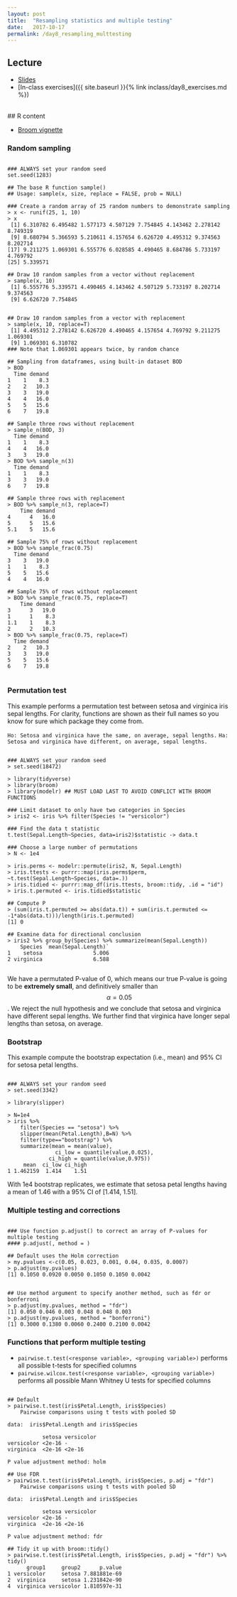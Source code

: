 ```yaml
---
layout: post
title:  "Resampling statistics and multiple testing"
date:   2017-10-17
permalink: /day8_resampling_multtesting
---
```



## Lecture 

+ [Slides](./slides/day8_resampling_multtesting.pdf)
+ [In-class exercises]({{ site.baseurl }}{% link inclass/day8_exercises.md %})


<br>
## R content

+ [Broom vignette](https://cran.r-project.org/web/packages/broom/vignettes/broom.html)


### Random sampling

<pre><code class="language-r">
### ALWAYS set your random seed
set.seed(1283)

## The base R function sample()
## Usage: sample(x, size, replace = FALSE, prob = NULL)

### Create a random array of 25 random numbers to demonstrate sampling
> x <- runif(25, 1, 10)
> x
 [1] 6.310782 6.495482 1.577173 4.507129 7.754845 4.143462 2.278142 8.749319
 [9] 8.680794 5.366593 5.210611 4.157654 6.626720 4.495312 9.374563 8.202714
[17] 9.211275 1.069301 6.555776 6.028585 4.490465 8.684786 5.733197 4.769792
[25] 5.339571

## Draw 10 random samples from a vector without replacement
> sample(x, 10)
 [1] 6.555776 5.339571 4.490465 4.143462 4.507129 5.733197 8.202714 9.374563
 [9] 6.626720 7.754845
	
	
## Draw 10 random samples from a vector with replacement
> sample(x, 10, replace=T)
 [1] 4.495312 2.278142 6.626720 4.490465 4.157654 4.769792 9.211275 1.069301
 [9] 1.069301 6.310782
### Note that 1.069301 appears twice, by random chance 

## Sampling from dataframes, using built-in dataset BOD
> BOD
  Time demand
1    1    8.3
2    2   10.3
3    3   19.0
4    4   16.0
5    5   15.6
6    7   19.8

## Sample three rows without replacement
> sample_n(BOD, 3)
  Time demand
1    1    8.3
4    4   16.0
3    3   19.0
> BOD %>% sample_n(3)
  Time demand
1    1    8.3
3    3   19.0
6    7   19.8

## Sample three rows with replacement
> BOD %>% sample_n(3, replace=T)
    Time demand
4      4   16.0
5      5   15.6
5.1    5   15.6

## Sample 75% of rows without replacement
> BOD %>% sample_frac(0.75)
  Time demand
3    3   19.0
1    1    8.3
5    5   15.6
4    4   16.0

## Sample 75% of rows without replacement
> BOD %>% sample_frac(0.75, replace=T)
    Time demand
3      3   19.0
1      1    8.3
1.1    1    8.3
2      2   10.3
> BOD %>% sample_frac(0.75, replace=T)
  Time demand
2    2   10.3
3    3   19.0
5    5   15.6
6    7   19.8

</code></pre>



### Permutation test

This example performs a permutation test between setosa and virginica iris sepal lengths. For clarity, functions are shown as their full names so you know for sure which package they come from.

`Ho: Setosa and virginica have the same, on average, sepal lengths.`
`Ha: Setosa and virginica have different, on average, sepal lengths.`


<pre><code class="language-r">
### ALWAYS set your random seed
> set.seed(18472)

> library(tidyverse)
> library(broom)
> library(modelr) ## MUST LOAD LAST TO AVOID CONFLICT WITH BROOM FUNCTIONS

### Limit dataset to only have two categories in Species
> iris2 <- iris %>% filter(Species != "versicolor")

### Find the data t statistic
t.test(Sepal.Length~Species, data=iris2)$statistic -> data.t

### Choose a large number of permutations
> N <- 1e4

> iris.perms <- modelr::permute(iris2, N, Sepal.Length)
> iris.ttests <- purrr::map(iris.perms$perm, ~t.test(Sepal.Length~Species, data=.))
> iris.tidied <- purrr::map_df(iris.ttests, broom::tidy, .id = "id")
> iris.t.permuted <- iris.tidied$statistic

## Compute P
> (sum(iris.t.permuted >= abs(data.t)) + sum(iris.t.permuted <= -1*abs(data.t)))/length(iris.t.permuted)
[1] 0

## Examine data for directional conclusion
> iris2 %>% group_by(Species) %>% summarize(mean(Sepal.Length))
    Species `mean(Sepal.Length)`
1    setosa                5.006
2 virginica                6.588

</code></pre>

We have a permutated P-value of 0, which means our true P-value is going to be **extremely small**, and definitively smaller than $$\alpha = 0.05$$. We reject the null hypothesis and we conclude that setosa and virginica have different sepal lengths. We further find that virginica have longer sepal lengths than setosa, on average.

### Bootstrap

This example compute the bootstrap expectation (i.e., mean) and 95% CI for setosa petal lengths.

<pre><code class="language-r">
### ALWAYS set your random seed
> set.seed(3342)

> library(slipper)

> N=1e4
> iris %>% 
	filter(Species == "setosa") %>%
	slipper(mean(Petal.Length),B=N) %>% 	filter(type=="bootstrap") %>% 	summarize(mean = mean(value),		       ci_low = quantile(value,0.025),              ci_high = quantile(value,0.975))
     mean  ci_low ci_high
1 1.462159  1.414    1.51
</code></pre>

With 1e4 bootstrap replicates, we estimate that setosa petal lengths having a mean of 1.46 with a 95% CI of [1.414, 1.51].

   
### Multiple testing and corrections


<pre><code class="language-r">
### Use function p.adjust() to correct an array of P-values for multiple testing
#### p.adjust(<p-value>, method = <correction method>)

## Default uses the Holm correction
> my.pvalues <-c(0.05, 0.023, 0.001, 0.04, 0.035, 0.0007)
> p.adjust(my.pvalues)
[1] 0.1050 0.0920 0.0050 0.1050 0.1050 0.0042


## Use method argument to specify another method, such as fdr or bonferroni
> p.adjust(my.pvalues, method = "fdr")
[1] 0.050 0.046 0.003 0.048 0.048 0.003
> p.adjust(my.pvalues, method = "bonferroni")
[1] 0.3000 0.1380 0.0060 0.2400 0.2100 0.0042
</code></pre>

### Functions that perform multiple testing

+ `pairwise.t.test(<response variable>, <grouping variable>)` performs all possible t-tests for specified columns
+ `pairwise.wilcox.test(<response variable>, <grouping variable>)` performs all possible Mann Whitney U tests for specified columns


<pre><code class="language-r">
## Default
> pairwise.t.test(iris$Petal.Length, iris$Species)
	Pairwise comparisons using t tests with pooled SD 

data:  iris$Petal.Length and iris$Species 

           setosa versicolor
versicolor <2e-16 -         
virginica  <2e-16 <2e-16    

P value adjustment method: holm

## Use FDR
> pairwise.t.test(iris$Petal.Length, iris$Species, p.adj = "fdr")
	Pairwise comparisons using t tests with pooled SD 

data:  iris$Petal.Length and iris$Species 

           setosa versicolor
versicolor <2e-16 -         
virginica  <2e-16 <2e-16    

P value adjustment method: fdr 

## Tidy it up with broom::tidy()
> pairwise.t.test(iris$Petal.Length, iris$Species, p.adj = "fdr") %>% tidy()
      group1     group2      p.value
1 versicolor     setosa 7.881881e-69
2  virginica     setosa 1.231842e-90
4  virginica versicolor 1.810597e-31
</code></pre>






